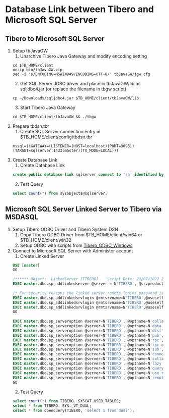 # Database Link between Tibero and Microsoft SQL Server  
## Tibero to Microsoft SQL Server  
1. Setup tbJavaGW  
    1. Unarchive Tibero Java Gateway and modify encoding setting
    ```shell
    cd $TB_HOME/client  
    unzip bin/tbJavaGW.zip  
    sed -i 's/ENCODING=MSWIN949/ENCODING=UTF-8/' tbJavaGW/jgw.cfg  
    ```
    2. Get SQL Server JDBC driver and place in tbJavaGW/lib as sqljdbc4.jar (or replace the filename in tbgw script)  
    ```shell
    cp ~/Downloads/sqljdbc4.jar $TB_HOME/client/tbJavaGW/lib  
    ```
    3. Start Tibero Java Gateway  
    ```shell
    cd $TB_HOME/client/tbJavaGW && ./tbgw  
    ```
2. Prepare tbdsn.tbr  
    1. Create SQL Server connection entry in $TB_HOME/client/config/tbdsn.tbr
    ```text
    mssql=((GATEWAY=(LISTENER=(HOST=localhost)(PORT=9093))(TARGET=sqlserver:1433:master)(TX_MODE=LOCAL)))
    ```
3. Create Database Link  
    1. Create Database Link  
    ```sql
    create public database link sqlserver connect to 'sa' identified by 'mypassword' using 'mssql';
    ```
    2. Test Query  
    ```sql
    select count(*) from sysobjects@sqlserver;
    ```
## Microsoft SQL Server Linked Server to Tibero via MSDASQL
1. Setup Tibero ODBC Driver and Tibero System DSN
    1. Copy Tibero ODBC Driver from $TB_HOME/client/win64 or $TB_HOME/client/win32
    2. Setup ODBC with scripts from [Tibero_ODBC_Windows](../../../../Tibero_ODBC_Windows)
2. Connect to Microsoft SQL Server with Administor account
    1. Create Linked Server  
    ```sql
    USE [master]  
    GO  

    /****** Object:  LinkedServer [TIBERO]    Script Date: 23/07/2022 23:24:51 ******/  
    EXEC master.dbo.sp_addlinkedserver @server = N'TIBERO', @srvproduct=N'tibero', @provider=N'MSDASQL', @datasrc=N'tibero'  
      
    /* For security reasons the linked server remote logins password is changed with ######## */  
    EXEC master.dbo.sp_addlinkedsrvlogin @rmtsrvname=N'TIBERO',@useself=N'False',@locallogin=NULL,@rmtuser=N'tibero',@rmtpassword='########'  
    EXEC master.dbo.sp_addlinkedsrvlogin @rmtsrvname=N'TIBERO',@useself=N'False',@locallogin=N'SQLServer\myaccount',@rmtuser=N'tibero',@rmtpassword='########'  
    EXEC master.dbo.sp_addlinkedsrvlogin @rmtsrvname=N'TIBERO',@useself=N'False',@locallogin=N'sa',@rmtuser=N'sys',@rmtpassword='tibero'  
    GO  
      
    EXEC master.dbo.sp_serveroption @server=N'TIBERO', @optname=N'collation compatible', @optvalue=N'false'  
    EXEC master.dbo.sp_serveroption @server=N'TIBERO', @optname=N'data access', @optvalue=N'true'  
    EXEC master.dbo.sp_serveroption @server=N'TIBERO', @optname=N'dist', @optvalue=N'false'  
    EXEC master.dbo.sp_serveroption @server=N'TIBERO', @optname=N'pub', @optvalue=N'false'  
    EXEC master.dbo.sp_serveroption @server=N'TIBERO', @optname=N'rpc', @optvalue=N'false'  
    EXEC master.dbo.sp_serveroption @server=N'TIBERO', @optname=N'rpc out', @optvalue=N'false'  
    EXEC master.dbo.sp_serveroption @server=N'TIBERO', @optname=N'sub', @optvalue=N'false'  
    EXEC master.dbo.sp_serveroption @server=N'TIBERO', @optname=N'connect timeout', @optvalue=N'0'  
    EXEC master.dbo.sp_serveroption @server=N'TIBERO', @optname=N'collation name', @optvalue=null  
    EXEC master.dbo.sp_serveroption @server=N'TIBERO', @optname=N'lazy schema validation', @optvalue=N'false'  
    EXEC master.dbo.sp_serveroption @server=N'TIBERO', @optname=N'query timeout', @optvalue=N'0'  
    EXEC master.dbo.sp_serveroption @server=N'TIBERO', @optname=N'use remote collation', @optvalue=N'true'  
    EXEC master.dbo.sp_serveroption @server=N'TIBERO', @optname=N'remote proc transaction promotion', @optvalue=N'true'  
    GO  
    ```
    2. Test Query
    ```sql
    select count(*) from TIBERO..SYSCAT.USER_TABLES;
    select * from TIBERO..SYS._VT_DUAL;
    select * from openquery(TIBERO, 'select 1 from dual');
    ```
